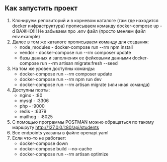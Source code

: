 ## Как запустить проект

1. Клонируем репозиторий и в корневом каталоге (там где находится docker инфраструктура) прописываем команду docker-compose up -d ВАЖНО!!! Не забываем про .env файл (просто меняем файл env.example)
2. Далее в том же каталоге прописываем команду для создания:
      - node_modules - docker-compose run --rm npm install
      - vendor - docker-compose run --rm composer update
      - базы данных и заполнения ее фейковыми данными docker-compose run --rm artisan migrate:fresh --seed
3. На том же уровен доступны команды:
    - docker-compose run --rm composer update
    - docker-compose run --rm npm run dev
    - docker-compose run --rm artisan migrate (или иная команда)
4. Доступны порты:
   - nginx - :80
   - mysql - :3306
   - php - :9000
   - redis - :6379
   - mailhog - :8025
5. С помощью программы POSTMAN можно обращаться по такому маршруту http://127.0.0.1:80/api/students
6. Все endpoints указаны в файле openapi.yaml
7. Если что-то не работает:
    - docker-compose down
    - docker-compose build --no-cache
    - docker-compose run --rm artisan optimize

